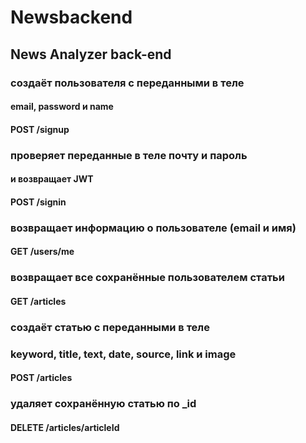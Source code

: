 # Newsbackend
## News Analyzer back-end

### создаёт пользователя с переданными в теле
#### email, password и name
#### POST /signup

### проверяет переданные в теле почту и пароль
#### и возвращает JWT
#### POST /signin

### возвращает информацию о пользователе (email и имя)
#### GET /users/me

### возвращает все сохранённые пользователем статьи
#### GET /articles

### создаёт статью с переданными в теле
### keyword, title, text, date, source, link и image
#### POST /articles

### удаляет сохранённую статью  по _id
#### DELETE /articles/articleId